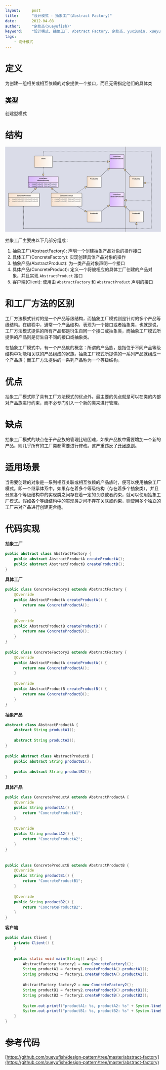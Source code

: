 ```yaml
---
layout:     post
title:      "设计模式 - 抽象工厂(Abstract Factory)"
date:       2012-04-08
author:     "余修忞(xueyufish)"
keyword:    "设计模式, 抽象工厂, Abstract Factory, 余修忞, yuxiumin, xueyufish"
tags:
    - 设计模式
---
```


# 定义
为创建一组相关或相互依赖的对象提供一个接口，而且无需指定他们的具体类

## 类型
创建型模式

# 结构

![抽象工厂结构](/assets/attachment/design-pattern/023e023818ddba953a3a055e3a7976dd.png)

抽象工厂主要由以下几部分组成：
1. 抽象工厂(AbstractFactory): 声明一个创建抽象产品对象的操作接口
2. 具体工厂(ConcreteFactory): 实现创建具体产品对象的操作
3. 抽象产品(AbstractProduct): 为一类产品对象声明一个接口
4. 具体产品(ConcreteProduct): 定义一个将被相应的具体工厂创建的产品对象，并且实现 `AbstractProduct` 接口
5. 客户端(Client): 使用由 `AbstractFactory` 和 `AbstractProduct` 声明的接口

# 和工厂方法的区别

工厂方法模式针对的是一个产品等级结构，而抽象工厂模式则是针对的多个产品等级结构。在编程中，通常一个产品结构，表现为一个接口或者抽象类，也就是说，工厂方法模式提供的所有产品都是衍生自同一个接口或抽象类，而抽象工厂模式所提供的产品则是衍生自不同的接口或抽象类。

在抽象工厂模式中，有一个产品族的概念：所谓的产品族，是指位于不同产品等级结构中功能相关联的产品组成的家族。抽象工厂模式所提供的一系列产品就组成一个产品族；而工厂方法提供的一系列产品称为一个等级结构。

# 优点

抽象工厂模式除了具有工厂方法模式的优点外，最主要的优点就是可以在类的内部对产品族进行约束，而不必专门引入一个新的类来进行管理。

# 缺点

抽象工厂模式的缺点在于产品族的管理比较困难，如果产品族中需要增加一个新的产品，则几乎所有的工厂类都需要进行修改。这严重违反了[开闭原则](https://en.wikipedia.org/wiki/Open%E2%80%93closed_principle)。

# 适用场景

当需要创建的对象是一系列相互关联或相互依赖的产品族时，便可以使用抽象工厂模式。即一个继承体系中，如果存在着多个等级结构（存在着多个抽象类），并且分属各个等级结构中的实现类之间存在着一定的关联或者约束，就可以使用抽象工厂模式。假如各个等级结构中的实现类之间不存在关联或约束，则使用多个独立的工厂来对产品进行创建更合适。

# 代码实现

**抽象工厂**
```java
public abstract class AbstractFactory {
    public abstract AbstractProductA createProductA();
    public abstract AbstractProductB createProductB();
}

```

**具体工厂**
```java
public class ConcreteFactory1 extends AbstractFactory {
    @Override
    public AbstractProductA createProductA() {
        return new ConcreteProductA();
    }

    @Override
    public AbstractProductB createProductB() {
        return new ConcreteProductB();
    }
}

public class ConcreteFactory2 extends AbstractFactory {
    @Override
    public AbstractProductA createProductA() {
        return new ConcreteProductA();
    }

    @Override
    public AbstractProductB createProductB() {
        return new ConcreteProductB();
    }
}

```

**抽象产品**
```java
abstract class AbstractProductA {
    abstract String productA1();

    abstract String productA2();
}

public abstract class AbstractProductB {
    public abstract String productB1();

    public abstract String productB2();
}
```

**具体产品**
```java
public class ConcreteProductA extends AbstractProductA {
    @Override
    public String productA1() {
        return "ConcreteProductA1";
    }

    @Override
    public String productA2() {
        return "ConcreteProductA2";
    }
}


public class ConcreteProductB extends AbstractProductB {
    @Override
    public String productB1() {
        return "ConcreteProductB1";
    }

    @Override
    public String productB2() {
        return "ConcreteProductB2";
    }
}

```

**客户端**
```java
public class Client {
    private Client() {
    }

    public static void main(String[] args) {
        AbstractFactory factory1 = new ConcreteFactory1();
        String productA1 = factory1.createProductA().productA1();
        String productA2 = factory1.createProductA().productA2();

        AbstractFactory factory2 = new ConcreteFactory2();
        String productB1 = factory2.createProductB().productB1();
        String productB2 = factory2.createProductB().productB2();

        System.out.printf("productA1: %s, productA2: %s" + System.lineSeparator(), productA1, productA2);
        System.out.printf("productB1: %s, productB2: %s" + System.lineSeparator(), productB1, productB2);
    }
}
```

# 参考代码
[https://github.com/xueyufish/design-pattern/tree/master/abstract-factory](https://github.com/xueyufish/design-pattern/tree/master/abstract-factory)
